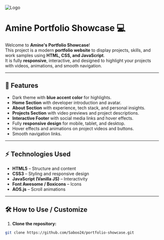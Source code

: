 ![Logo](/images/pf.png)


# Amine Portfolio Showcase 💻

Welcome to **Amine's Portfolio Showcase**!  
This project is a modern **portfolio website** to display projects, skills, and work samples using **HTML, CSS, and JavaScript**.  
It is fully **responsive**, interactive, and designed to highlight your projects with videos, animations, and smooth navigation.

---

## 🌟 Features

- Dark theme with **blue accent color** for highlights.
- **Home Section** with developer introduction and avatar.
- **About Section** with experience, tech stack, and personal insights.
- **Projects Section** with video previews and project descriptions.
- **Interactive Footer** with social media links and hover effects.
- Fully **responsive design** for mobile, tablet, and desktop.
- Hover effects and animations on project videos and buttons.
- Smooth navigation links.

---

## ⚡ Technologies Used

- **HTML5** – Structure and content
- **CSS3** – Styling and responsive design
- **JavaScript (Vanilla JS)** – Interactivity
- **Font Awesome / Boxicons** – Icons
- **AOS.js** – Scroll animations

---

## 🛠 How to Use / Customize

1. **Clone the repository:**

```bash
git clone https://github.com/Saboo24/portfolio-showcase.git

